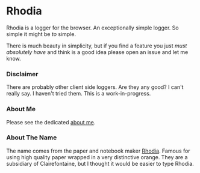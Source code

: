 # Rhodia

Rhodia is a logger for the browser. An exceptionally simple logger. So simple it might be *to* simple.

There is much beauty in simplicity, but if you find a feature you just *must absolutely have* and think is a good idea please open an issue and let me know.

### Disclaimer

There are probably other client side loggers. Are they any good? I can't really say. I haven't tried them. This is a work-in-progress.

### About Me

Please see the dedicated [about me](http://joshuakehn.com/colophon/).

### About The Name

The name comes from the paper and notebook maker [Rhodia](http://rhodiapads.com/). Famous for using high quality paper wrapped in a very distinctive orange. They are a subsidiary of Clairefontaine, but I thought it would be easier to type Rhodia.
